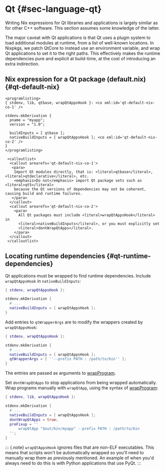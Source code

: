 # Qt {#sec-language-qt}

Writing Nix expressions for Qt libraries and applications is largely similar as for other C++ software.
This section assumes some knowledge of the latter.

The major caveat with Qt applications is that Qt uses a plugin system to load additional modules at runtime,
from a list of well-known locations. In Nixpkgs, we patch QtCore to instead use an environment variable,
and wrap Qt applications to set it to the right paths. This effectively makes the runtime dependencies
pure and explicit at build-time, at the cost of introducing an extra indirection.

## Nix expression for a Qt package (default.nix) {#qt-default-nix}

```{=docbook}
<programlisting>
{ stdenv, lib, qtbase, wrapQtAppsHook }: <co xml:id='qt-default-nix-co-1' />

stdenv.mkDerivation {
  pname = "myapp";
  version = "1.0";

  buildInputs = [ qtbase ];
  nativeBuildInputs = [ wrapQtAppsHook ]; <co xml:id='qt-default-nix-co-2' />
}
</programlisting>

 <calloutlist>
  <callout arearefs='qt-default-nix-co-1'>
   <para>
    Import Qt modules directly, that is: <literal>qtbase</literal>, <literal>qtdeclarative</literal>, etc.
    <emphasis>Do not</emphasis> import Qt package sets such as <literal>qt5</literal>
    because the Qt versions of dependencies may not be coherent, causing build and runtime failures.
   </para>
  </callout>
  <callout arearefs='qt-default-nix-co-2'>
    <para>
      All Qt packages must include <literal>wrapQtAppsHook</literal> in
      <literal>nativeBuildInputs</literal>, or you must explicitly set
      <literal>dontWrapQtApps</literal>.
    </para>
  </callout>
 </calloutlist>
```

## Locating runtime dependencies {#qt-runtime-dependencies}

Qt applications must be wrapped to find runtime dependencies.
Include `wrapQtAppsHook` in `nativeBuildInputs`:

```nix
{ stdenv, wrapQtAppsHook }:

stdenv.mkDerivation {
  # ...
  nativeBuildInputs = [ wrapQtAppsHook ];
}
```

Add entries to `qtWrapperArgs` are to modify the wrappers created by
`wrapQtAppsHook`:

```nix
{ stdenv, wrapQtAppsHook }:

stdenv.mkDerivation {
  # ...
  nativeBuildInputs = [ wrapQtAppsHook ];
  qtWrapperArgs = [ ''--prefix PATH : /path/to/bin'' ];
}
```

The entries are passed as arguments to [wrapProgram](#fun-wrapProgram).

Set `dontWrapQtApps` to stop applications from being wrapped automatically.
Wrap programs manually with `wrapQtApp`, using the syntax of
[wrapProgram](#fun-wrapProgram):

```nix
{ stdenv, lib, wrapQtAppsHook }:

stdenv.mkDerivation {
  # ...
  nativeBuildInputs = [ wrapQtAppsHook ];
  dontWrapQtApps = true;
  preFixup = ''
      wrapQtApp "$out/bin/myapp" --prefix PATH : /path/to/bin
  '';
}
```

::: {.note}
`wrapQtAppsHook` ignores files that are non-ELF executables.
This means that scripts won't be automatically wrapped so you'll need to manually wrap them as previously mentioned.
An example of when you'd always need to do this is with Python applications that use PyQt.
:::
